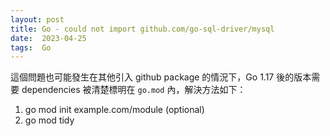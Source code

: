 ```yaml
---
layout: post
title: Go - could not import github.com/go-sql-driver/mysql 
date:  2023-04-25
tags:  Go
---
```

這個問題也可能發生在其他引入 github package 的情況下，Go 1.17 後的版本需要 dependencies 被清楚標明在 `go.mod` 內，解決方法如下：
1. go mod init example.com/module (optional)
2. go mod tidy 

